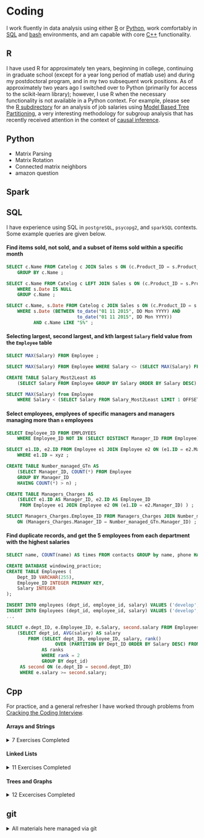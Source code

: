 # Coding

I work fluently in data analysis using either [R](#r) or [Python](#python),
work comfortably in [SQL](#sql) and [bash](https://github.com/pointOfive/Home/tree/master/Compute#open-source-tools) environments,
and am capable with core [C++](#cpp) functionality.

## R

I have used R for approximately ten years, beginning in college, 
continuing in graduate school (except for a year long period of matlab use)
and during my postdoctoral program, and in my two subsequent work positions. 
As of approximately two years ago I switched over to Python (primarily for access to the scikit-learn library); however,
I use R when the necessary functionality is not available in a Python context.
For example, please see the [R subdirectory](https://github.com/pointOfive/Home/tree/master/Code/R) for an analysis
of job salaries using [Model Based Tree Partitioning](http://party.r-forge.r-project.org), a very interesting
methodology for subgroup analysis that has recently received attention in the context of
[causal inference](http://www.pnas.org/content/113/27/7353.full).

## Python

- Matrix Parsing
- Matrix Rotation
- Connected matrix neighbors
- amazon question


## Spark

## SQL

I have experience using SQL in `postgreSQL`, `psycopg2`, and `sparkSQL` contexts.
Some example queries are given below.


#### Find items sold, not sold, and a subset of items sold within a specific month

```SQL
SELECT c.Name FROM Catelog c JOIN Sales s ON (c.Product_ID = s.Product_ID) 
    GROUP BY c.Name ;

SELECT c.Name FROM Catelog c LEFT JOIN Sales s ON (c.Product_ID = s.Product_ID)
    WHERE s.Date IS NULL
    GROUP c.Name ;

SELECT c.Name, s.Date FROM Catelog c JOIN Sales s ON (c.Product_ID = s.Product_ID)
    WHERE s.Date (BETWEEN to_date("01 11 2015", DD Mon YYYY) AND 
                          to_date("01 11 2015", DD Mon YYYY))
          AND c.Name LIKE "S%" ;
```

#### Selecting largest, second largest, and kth largest `Salary` field value from the `Employee` table

```SQL
SELECT MAX(Salary) FROM Employee ;

SELECT MAX(Salary) FROM Employee WHERE Salary <> (SELECT MAX(Salary) FROM Employee) ;

CREATE TABLE Salary_Most2Least AS 
    (SELECT Salary FROM Employee GROUP BY Salary ORDER BY Salary DESC) ;

SELECT MAX(Salary) from Employee 
    WHERE Salary < (SELECT Salary FROM Salary_Most2Least LIMIT 1 OFFSET n-1) ;
```

#### Select employees, emplyees of specific managers and managers managing more than `n` employees

```SQL
SELECT Employee_ID FROM EMPLOYEES
    WHERE Employee_ID NOT IN (SELECT DISTINCT Manager_ID FROM Employee) ;

SELECT e1.ID, e2.ID FROM Employee e1 JOIN Employee e2 ON (e1.ID = e2.Manager_ID)
    WHERE e1.ID = xyz ;

CREATE TABLE Number_managed_GTn AS
    (SELECT Manager_ID, COUNT(*) FROM Employee 
    GROUP BY Manager_ID 
    HAVING COUNT(*) > n) ;

CREATE TABLE Managers_Charges AS
    (SELECT e1.ID AS Manager_ID, e2.ID AS Employee_ID 
     FROM Employee e1 JOIN Employee e2 ON (e1.ID = e2.Manager_ID) ) ;    

SELECT Managers_Charges.Employee_ID FROM Managers_Charges JOIN Number_managed_GTn 
    ON (Managers_Charges.Manager_ID = Number_managed_GTn.Manager_ID) ;
 ```


#### Find duplicate records, and get the 5 employees from each department with the highest salaries

```SQL
SELECT name, COUNT(name) AS times FROM contacts GROUP by name, phone HAVING COUNT(name)>1 ;

CREATE DATABASE windowing_practice;
CREATE TABLE Employees (
    Dept_ID VARCHAR(255),
    Employee_ID INTEGER PRIMARY KEY,
    Salary INTEGER
);

INSERT INTO employees (dept_id, employee_id, salary) VALUES ('develop',11,5200); 
INSERT INTO Employees (dept_id, employee_id, salary) VALUES ('develop',7,4200);
...

SELECT e.dept_ID, e.Employee_ID, e.Salary, second.salary FROM Employees e JOIN
    (SELECT dept_id, AVG(salary) AS salary 
        FROM (SELECT dept_ID, employee_ID, salary, rank() 
                  OVER (PARTITION BY Dept_ID ORDER BY Salary DESC) FROM Employees) 
             AS ranks
             WHERE rank = 2
             GROUP BY dept_id) 
     AS second ON (e.dept_ID = second.dept_ID)
     WHERE e.salary >= second.salary;
```
									       



## Cpp

For practice, and a general refresher I have worked through problems from 
[Cracking the Coding Interview](https://technicalyorker.files.wordpress.com/2016/02/cracking-the-coding-interview1.pdf).

#### Arrays and Strings
<details>
<summary>
7 Exercises Completed
</summary>

<br>

0. String Buffer class ([stringBuffer.h](Cpp/stringBuffer.h)/[stringBuffer.cpp](Cpp/stringBuffer.cpp)), with
1. [dynamically expandable appending](Cpp/stringBuffer.cpp)
2. [character uniqueness checking](uniqueChars.cpp), and
3. [in place string reversal](reverseString.cpp) functionality

Using this data structure I implemented the following capabilities

4. [Permutation Checking](Cpp/perm.cpp)
5. [Character Find/Replace](Cpp/replace.cpp)
6. [Simple Compression](Cpp/compress.cpp)
</details>

#### Linked Lists
<details>
<summary>
11 Exercises Completed
</summary>

<br>

0. Linked List Node class ([linkedListNode.h](Cpp/ll.h)/[linkedListNode.cpp](Cpp/ll.cpp)), with auxillary
1. [printing](Cpp/ll.cpp)
2. [duplicating](Cpp/ll.cpp)
3. [reversing](Cpp/ll.cpp), and
4. [checking equality](Cpp/ll.cpp) functionality

Using this data structure I implemented the following capabilities

5. [Dedup unsorted linked list](Cpp/dedup.cpp)
6. [Find kth node from end](Cpp/pali.cpp)
7. [Partion around node](Cpp/part.cpp)
8. [Add numbers stored as a linked list](Cpp/add.cpp)
9. [Check if linked list is looped](Cpp/circ.cpp)
10. [Check if linked list is a palindrome](Cpp/pali.cpp)

</details>

#### Trees and Graphs
<details>
<summary>
12 Excercises Completed
</summary>

<br>

0. Binary Tree class ([tree.h](Cpp/tree.h)/[tree.cpp](Cpp/tree.cpp)), with
1. [adding](Cpp/tree.cpp)
2. [display](Cpp/tree.cpp), and
3. [depth calculation](Cpp/balanced.cpp) functionality

Using this data structure I implemented the following capabilities

4. [Check if tree is balanced](Cpp/balanced.cpp)
5. [Check path between two nodes](Cpp/path.cpp)
6. [Create balanced tree from sorted list](Cpp/tree.cpp)
7. [Make linked lists of tree levels](Cpp/tree2ll.cpp)
8. [Check if tree is a BST](Cpp/isbst.cpp)
9. [Find next node in BST](Cpp/next.cpp)
10. [Find first common ancestors](Cpp/ancestors.cpp)
11. [Find paths summing to x](Cpp/sum_path.cpp)

</details>



## git

<details>
<summary>
All materials here managed via git
</summary>

```
git pull https://github.com/pointOfive/Home.git
git checkout -b clone_to_edit
rm README.md
# <oops!>
git checkout -- README.md
# <edit README.md>
git status
git add README.md
git commit -m 'updating a file'
git push origin clone_to_edit
git branch -d clone_to_edit
git fetch origin clone_to_edit
git commit -m 'pull'
git branch
git checkout master
git merge clone_to_edit
git branch -D clone_to_edit
git push origin master
git push origin --delete clone_to_edit
git log
```
</details>

